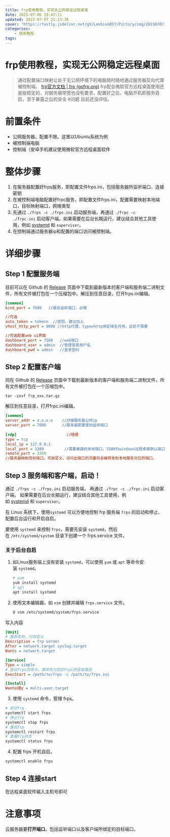 ```yaml
---
title: frp使用教程，实现无公网稳定远程桌面
date: 2023-07-06 19:47:11
updated: 2023-07-07 21:13:36
cover: 'https://fastly.jsdelivr.net/gh/LeeSinGOST/Pictory/img/202307071755649.png'
categories:
	- 使用教程
tags: 
---
```

# frp使用教程，实现无公网稳定远程桌面

>通过配置端口映射让处于无公网环境下的电脑随时随地通过服务器反向代理被控制端。
>[frp官方文档 | frp (gofrp.org)](https://gofrp.org/docs/overview/)
>frp配合微软官方远程桌面使用还是挺稳定的，对服务器带宽也没有要求，配置好之后，电脑开机即服务自启，至于暴露之后的安全 #问题 目前还没评估。

# 前置条件

- 公网服务器，配置不限。这里以Ubuntu系统为例
- 被控制端电脑
- 控制端（安卓手机建议使用微软官方远程桌面软件

# 整体步骤

1. 在服务器配置好frps服务，即配置文件frps.ini，包括服务器所监听端口、连接密钥
2. 在被控制端电脑配置好frpc服务，即配置文件frps.ini，配置需要映射本地端口，目标映射端口，网络类型
3. 先通过 `./frps -c ./frps.ini` 启动服务端，再通过 `./frpc -c ./frpc.ini` 启动客户端。如果需要在后台长期运行，建议结合其他工具使用，例如 [systemd](https://gofrp.org/docs/setup/systemd/) 和 `supervisor`。
4. 在控制端通过服务器ip和配置的端口访问被控制端。

# 详细步骤

## Step 1 配置服务端

目前可以在 Github 的 [Release](https://github.com/fatedier/frp/releases) 页面中下载到最新版本的客户端和服务端二进制文件，所有文件被打包在一个压缩包中。解压到任意目录，打开frps.ini编辑。
```ini
[common]
bind_port = 7000   //服务监听端口，必填

//可选
auto_token = tokenn  //密钥，建议加上
vhost_http_port = 8000 //http代理，type=http绑定域名可用，此处不需要

//可选配置web ui界面
dashboard_port = 7500   //web端口
dashboard_user = admin  //管理登录用户名
dashboard_pwd = admin   //登录密码
```

## Step 2 配置客户端

同在 Github 的 [Release](https://github.com/fatedier/frp/releases) 页面中下载到最新版本的客户端和服务端二进制文件，所有文件被打包在一个压缩包中。
```shell
tar -zxvf frp_xxx.tar.gz
```

解压到任意目录，打开frpc.ini编辑。

```ini
[common]
server_addr = x.x.x.x    //对接服务器公网ip
server_port = 7000       //服务器配置里的监听端口
    
[rdp]                      //随便
type = tcp
local_ip = 127.0.0.1
local_port = 3389         //需要暴露的本地端口，3389为windows远程桌面默认端口
remote_port = 3389        
//服务器映射目标端口，可自定义，访问此端口的流量将会被转发到本地服务对应的端口。
```

## Step 3 服务端和客户端，启动！


通过 `./frps -c ./frps.ini` 启动服务端，
再通过 `./frpc -c ./frpc.ini` 启动客户端。
如果需要在后台长期运行，建议结合其他工具使用，例如 [systemd](https://gofrp.org/docs/setup/systemd/) 和 `supervisor`。

在 Linux 系统下，使用`systemd` 可以方便地控制 frp 服务端 `frps` 的启动和停止、配置后台运行和开启自启。

要使用 `systemd` 来控制 `frps`，需要先安装 `systemd`，然后在 `/etc/systemd/system` 目录下创建一个 frps.service 文件。

### 关于后台自启
1. 如Linux服务端上没有安装 `systemd`，可以使用 `yum` 或 `apt` 等命令安装 `systemd`。
    
    ```bash
    # yum
    yum install systemd
    # apt
    apt install systemd
    ```
    
2. 使用文本编辑器，如 `vim` 创建并编辑 `frps.service` 文件。
    
    ```bash
    $ vim /etc/systemd/system/frps.service
    ```
    
写入内容
    
```ini
[Unit]
# 服务名称，可自定义
Description = frp server
After = network.target syslog.target
Wants = network.target

[Service]
Type = simple
# 启动frps的命令，需修改为您的frps的安装路径
ExecStart = /path/to/frps -c /path/to/frps.ini

[Install]
WantedBy = multi-user.target 
```

3. 使用 `systemd` 命令，管理 frps。
    
```bash
# 启动frp
systemctl start frps
# 停止frp
systemctl stop frps
# 重启frp
systemctl restart frps
# 查看frp状态
systemctl status frps
```
    
4. 配置 frps 开机自启。
    
```bash
systemctl enable frps
```



## Step 4 连接start

在远程桌面软件输入主机号即可


# 注意事项

云服务器要**打开端口**，包括监听端口以及客户端所绑定的目标端口。


